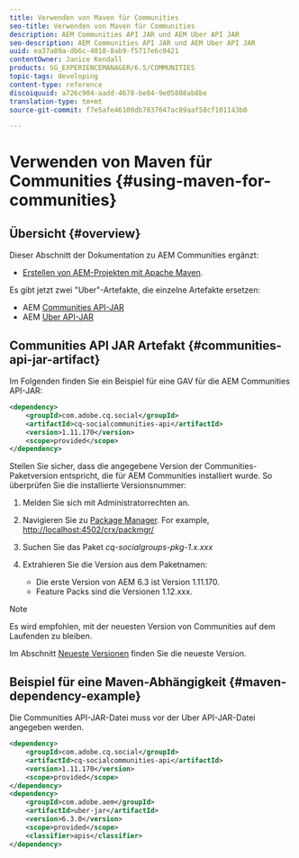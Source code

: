 ```yaml
---
title: Verwenden von Maven für Communities
seo-title: Verwenden von Maven für Communities
description: AEM Communities API JAR und AEM Uber API JAR
seo-description: AEM Communities API JAR und AEM Uber API JAR
uuid: ea37a89a-db6c-4018-8ab9-f5717e6c0421
contentOwner: Janice Kendall
products: SG_EXPERIENCEMANAGER/6.5/COMMUNITIES
topic-tags: developing
content-type: reference
discoiquuid: a726c904-aadd-4678-be84-9e05808ab8be
translation-type: tm+mt
source-git-commit: f7e5afe46100db7837647ac89aaf58cf101143b0

---
```



# Verwenden von Maven für Communities {#using-maven-for-communities}

## Übersicht {#overview}

Dieser Abschnitt der Dokumentation zu AEM Communities ergänzt:

* [Erstellen von AEM-Projekten mit Apache Maven](../../help/sites-developing/ht-projects-maven.md).

Es gibt jetzt zwei &quot;Uber&quot;-Artefakte, die einzelne Artefakte ersetzen:

* AEM [Communities API-JAR](#communities-api-jar-artifact)
* AEM [Uber API-JAR](../../help/sites-developing/ht-projects-maven.md#what-is-the-uberjar)

## Communities API JAR Artefakt {#communities-api-jar-artifact}

Im Folgenden finden Sie ein Beispiel für eine GAV für die AEM Communities API-JAR:

```xml
<dependency>
    <groupId>com.adobe.cq.social</groupId>
    <artifactId>cq-socialcommunities-api</artifactId>
    <version>1.11.170</version>
    <scope>provided</scope>
</dependency>
```

Stellen Sie sicher, dass die angegebene Version der Communities-Paketversion entspricht, die für AEM Communities installiert wurde. So überprüfen Sie die installierte Versionsnummer:

1. Melden Sie sich mit Administratorrechten an.
1. Navigieren Sie zu [Package Manager](../../help/sites-administering/package-manager.md). For example, [http://localhost:4502/crx/packmgr/](http://localhost:4502/crx/packmgr/)

1. Suchen Sie das Paket *cq-socialgroups-pkg-1.x.xxx*
1. Extrahieren Sie die Version aus dem Paketnamen:
   * Die erste Version von AEM 6.3 ist Version 1.11.170.
   * Feature Packs sind die Versionen 1.12.xxx.

>[!NOTE]
>
>Es wird empfohlen, mit der neuesten Version von Communities auf dem Laufenden zu bleiben.
>
>Im Abschnitt [Neueste Versionen](deploy-communities.md#latest-releases) finden Sie die neueste Version.


## Beispiel für eine Maven-Abhängigkeit {#maven-dependency-example}

Die Communities API-JAR-Datei muss vor der Uber API-JAR-Datei angegeben werden.

```xml
<dependency>
    <groupId>com.adobe.cq.social</groupId>
    <artifactId>cq-socialcommunities-api</artifactId>
    <version>1.11.170</version>
    <scope>provided</scope>
</dependency>
<dependency>
    <groupId>com.adobe.aem</groupId>
    <artifactId>uber-jar</artifactId>
    <version>6.3.0</version>
    <scope>provided</scope>
    <classifier>apis</classifier>
</dependency>
```
